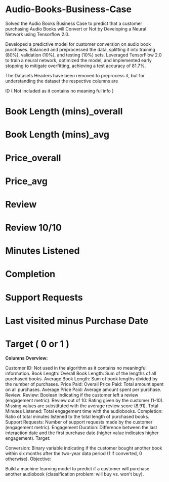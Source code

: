 # Audio-Books-Business-Case
Solved the Audio Books Business Case to predict that a customer purchasing Audio Books will Convert or Not by Developing a Neural Network using Tensorflow 2.0.


Developed a predictive model for customer conversion on audio book purchases. Balanced and preprocessed the data, splitting it into training (80%), validation (10%), and testing (10%) sets. Leveraged TensorFlow 2.0 to train a neural network, optimized the model, and implemented early stopping to mitigate overfitting, achieving a test accuracy of 81.7%.

The Datasets Headers have been removed to preprocess it, but for understanding the dataset the respective columns are 

ID ( Not included as it contains no meaning ful info ) 

# Book Length (mins)_overall
# Book Length (mins)_avg 
# Price_overall 
# Price_avg 
# Review 
# Review 10/10
# Minutes Listened
# Completion 
# Support Requests 
# Last visited minus Purchase Date 

# Target ( 0 or 1 ) 



**Columns Overview:**

Customer ID: Not used in the algorithm as it contains no meaningful information.
Book Length:
Overall Book Length: Sum of the lengths of all purchased books.
Average Book Length: Sum of book lengths divided by the number of purchases.
Price Paid:
Overall Price Paid: Total amount spent on all purchases.
Average Price Paid: Average amount spent per purchase.
Review:
Review: Boolean indicating if the customer left a review (engagement metric).
Review out of 10: Rating given by the customer (1-10). Missing values are substituted with the average review score (8.91).
Total Minutes Listened: Total engagement time with the audiobooks.
Completion: Ratio of total minutes listened to the total length of purchased books.
Support Requests: Number of support requests made by the customer (engagement metric).
Engagement Duration: Difference between the last interaction date and the first purchase date (higher value indicates higher engagement).
Target:

Conversion: Binary variable indicating if the customer bought another book within six months after the two-year data period (1 if converted, 0 otherwise).
Objective:

Build a machine learning model to predict if a customer will purchase another audiobook (classification problem: will buy vs. won't buy).
